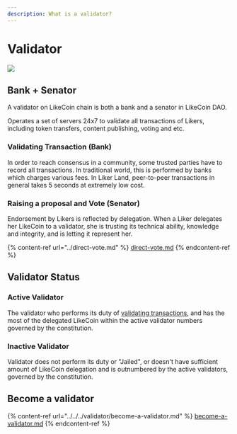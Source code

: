 ```yaml
---
description: What is a validator?
---
```


# Validator

![](../../../.gitbook/assets/likecoin\_ad78\_postlist\_1213.png)

## Bank + Senator

A validator on LikeCoin chain is both a bank and a senator in LikeCoin DAO.

Operates a set of servers 24x7 to validate all transactions of Likers, including token transfers, content publishing, voting and etc.

### Validating Transaction (Bank)

In order to reach consensus in a community, some trusted parties have to record all transactions. In traditional world, this is performed by banks which charges various fees. In Liker Land, peer-to-peer transactions in general takes 5 seconds at extremely low cost.

### Raising a proposal and Vote (Senator)

Endorsement by Likers is reflected by delegation. When a Liker delegates her LikeCoin to a validator, she is trusting its technical ability, knowledge and integrity, and is letting it represent her.

{% content-ref url="../direct-vote.md" %}
[direct-vote.md](../direct-vote.md)
{% endcontent-ref %}

## Validator Status

### Active Validator

The validator who performs its duty of [validating transactions](../../../user-guide/background.md#9e68), and has the most of the delegated LikeCoin within the active validator numbers governed by the constitution.

### Inactive Validator

Validator does not perform its duty or "Jailed",  or doesn't have sufficient amount of LikeCoin delegation and is outnumbered by the active validators, governed by the constitution.

## Become a validator

{% content-ref url="../../../validator/become-a-validator.md" %}
[become-a-validator.md](../../../validator/become-a-validator.md)
{% endcontent-ref %}
